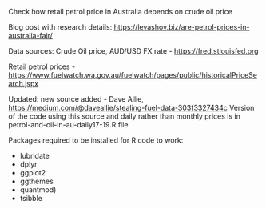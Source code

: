 Check how retail petrol price in Australia depends on crude oil price


Blog post with research details: https://levashov.biz/are-petrol-prices-in-australia-fair/ 

Data sources:
Crude Oil price, AUD/USD FX rate  - https://fred.stlouisfed.org  

Retail petrol prices - https://www.fuelwatch.wa.gov.au/fuelwatch/pages/public/historicalPriceSearch.jspx

Updated: new source added - Dave Allie, https://medium.com/@daveallie/stealing-fuel-data-303f3327434c 
Version of the code using this source and daily rather than monthly prices is in petrol-and-oil-in-au-daily17-19.R file

Packages required to be installed for R code to work:
* lubridate
* dplyr
* ggplot2
* ggthemes
* quantmod)
* tsibble


